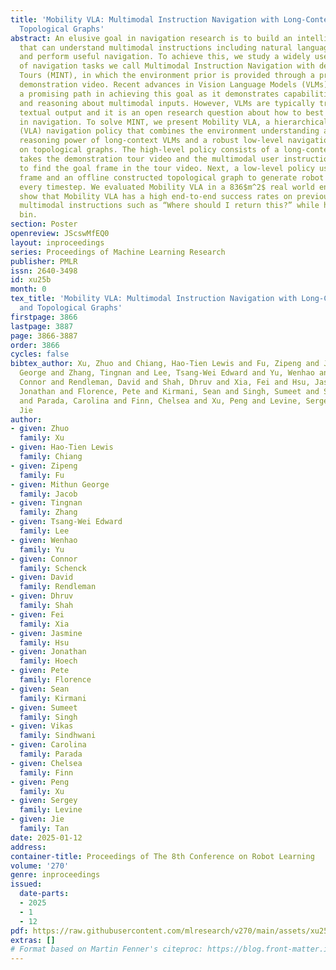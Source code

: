 ```yaml
---
title: 'Mobility VLA: Multimodal Instruction Navigation with Long-Context VLMs and
  Topological Graphs'
abstract: An elusive goal in navigation research is to build an intelligent agent
  that can understand multimodal instructions including natural language and image,
  and perform useful navigation. To achieve this, we study a widely useful category
  of navigation tasks we call Multimodal Instruction Navigation with demonstration
  Tours (MINT), in which the environment prior is provided through a previously recorded
  demonstration video. Recent advances in Vision Language Models (VLMs) have shown
  a promising path in achieving this goal as it demonstrates capabilities in perceiving
  and reasoning about multimodal inputs. However, VLMs are typically trained to predict
  textual output and it is an open research question about how to best utilize them
  in navigation. To solve MINT, we present Mobility VLA, a hierarchical Vision-Language-Action
  (VLA) navigation policy that combines the environment understanding and common sense
  reasoning power of long-context VLMs and a robust low-level navigation policy based
  on topological graphs. The high-level policy consists of a long-context VLM that
  takes the demonstration tour video and the multimodal user instruction as input
  to find the goal frame in the tour video. Next, a low-level policy uses the goal
  frame and an offline constructed topological graph to generate robot actions at
  every timestep. We evaluated Mobility VLA in a 836$m^2$ real world environment and
  show that Mobility VLA has a high end-to-end success rates on previously unsolved
  multimodal instructions such as “Where should I return this?” while holding a plastic
  bin.
section: Poster
openreview: JScswMfEQ0
layout: inproceedings
series: Proceedings of Machine Learning Research
publisher: PMLR
issn: 2640-3498
id: xu25b
month: 0
tex_title: 'Mobility VLA: Multimodal Instruction Navigation with Long-Context VLMs
  and Topological Graphs'
firstpage: 3866
lastpage: 3887
page: 3866-3887
order: 3866
cycles: false
bibtex_author: Xu, Zhuo and Chiang, Hao-Tien Lewis and Fu, Zipeng and Jacob, Mithun
  George and Zhang, Tingnan and Lee, Tsang-Wei Edward and Yu, Wenhao and Schenck,
  Connor and Rendleman, David and Shah, Dhruv and Xia, Fei and Hsu, Jasmine and Hoech,
  Jonathan and Florence, Pete and Kirmani, Sean and Singh, Sumeet and Sindhwani, Vikas
  and Parada, Carolina and Finn, Chelsea and Xu, Peng and Levine, Sergey and Tan,
  Jie
author:
- given: Zhuo
  family: Xu
- given: Hao-Tien Lewis
  family: Chiang
- given: Zipeng
  family: Fu
- given: Mithun George
  family: Jacob
- given: Tingnan
  family: Zhang
- given: Tsang-Wei Edward
  family: Lee
- given: Wenhao
  family: Yu
- given: Connor
  family: Schenck
- given: David
  family: Rendleman
- given: Dhruv
  family: Shah
- given: Fei
  family: Xia
- given: Jasmine
  family: Hsu
- given: Jonathan
  family: Hoech
- given: Pete
  family: Florence
- given: Sean
  family: Kirmani
- given: Sumeet
  family: Singh
- given: Vikas
  family: Sindhwani
- given: Carolina
  family: Parada
- given: Chelsea
  family: Finn
- given: Peng
  family: Xu
- given: Sergey
  family: Levine
- given: Jie
  family: Tan
date: 2025-01-12
address:
container-title: Proceedings of The 8th Conference on Robot Learning
volume: '270'
genre: inproceedings
issued:
  date-parts:
  - 2025
  - 1
  - 12
pdf: https://raw.githubusercontent.com/mlresearch/v270/main/assets/xu25b/xu25b.pdf
extras: []
# Format based on Martin Fenner's citeproc: https://blog.front-matter.io/posts/citeproc-yaml-for-bibliographies/
---
```

